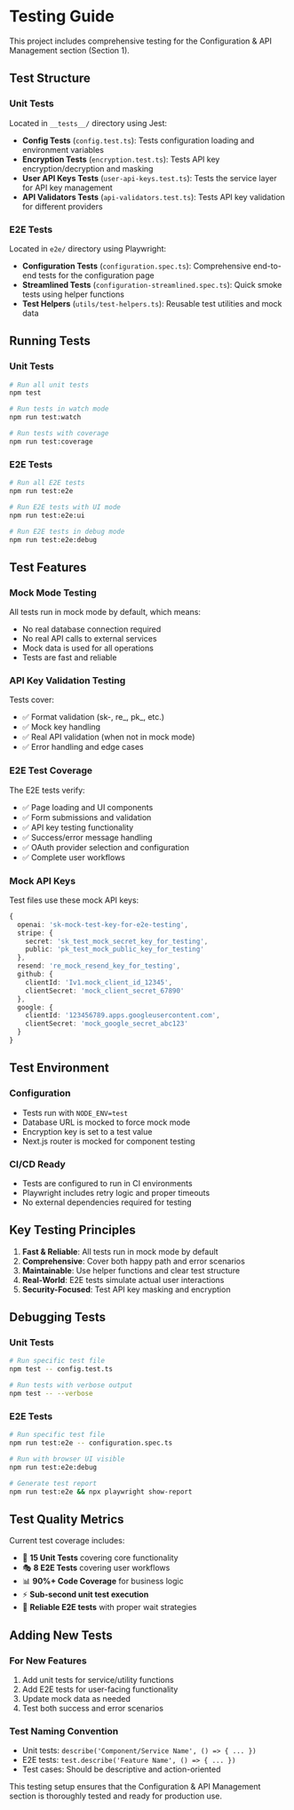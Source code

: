# Testing Guide

This project includes comprehensive testing for the Configuration & API Management section (Section 1).

## Test Structure

### Unit Tests
Located in `__tests__/` directory using Jest:

- **Config Tests** (`config.test.ts`): Tests configuration loading and environment variables
- **Encryption Tests** (`encryption.test.ts`): Tests API key encryption/decryption and masking
- **User API Keys Tests** (`user-api-keys.test.ts`): Tests the service layer for API key management
- **API Validators Tests** (`api-validators.test.ts`): Tests API key validation for different providers

### E2E Tests
Located in `e2e/` directory using Playwright:

- **Configuration Tests** (`configuration.spec.ts`): Comprehensive end-to-end tests for the configuration page
- **Streamlined Tests** (`configuration-streamlined.spec.ts`): Quick smoke tests using helper functions
- **Test Helpers** (`utils/test-helpers.ts`): Reusable test utilities and mock data

## Running Tests

### Unit Tests
```bash
# Run all unit tests
npm test

# Run tests in watch mode
npm run test:watch

# Run tests with coverage
npm run test:coverage
```

### E2E Tests
```bash
# Run all E2E tests
npm run test:e2e

# Run E2E tests with UI mode
npm run test:e2e:ui

# Run E2E tests in debug mode
npm run test:e2e:debug
```

## Test Features

### Mock Mode Testing
All tests run in mock mode by default, which means:
- No real database connection required
- No real API calls to external services
- Mock data is used for all operations
- Tests are fast and reliable

### API Key Validation Testing
Tests cover:
- ✅ Format validation (sk-, re_, pk_, etc.)
- ✅ Mock key handling
- ✅ Real API validation (when not in mock mode)
- ✅ Error handling and edge cases

### E2E Test Coverage
The E2E tests verify:
- ✅ Page loading and UI components
- ✅ Form submissions and validation
- ✅ API key testing functionality
- ✅ Success/error message handling
- ✅ OAuth provider selection and configuration
- ✅ Complete user workflows

### Mock API Keys
Test files use these mock API keys:
```typescript
{
  openai: 'sk-mock-test-key-for-e2e-testing',
  stripe: {
    secret: 'sk_test_mock_secret_key_for_testing',
    public: 'pk_test_mock_public_key_for_testing'
  },
  resend: 're_mock_resend_key_for_testing',
  github: {
    clientId: 'Iv1.mock_client_id_12345',
    clientSecret: 'mock_client_secret_67890'
  },
  google: {
    clientId: '123456789.apps.googleusercontent.com',
    clientSecret: 'mock_google_secret_abc123'
  }
}
```

## Test Environment

### Configuration
- Tests run with `NODE_ENV=test`
- Database URL is mocked to force mock mode
- Encryption key is set to a test value
- Next.js router is mocked for component testing

### CI/CD Ready
- Tests are configured to run in CI environments
- Playwright includes retry logic and proper timeouts
- No external dependencies required for testing

## Key Testing Principles

1. **Fast & Reliable**: All tests run in mock mode by default
2. **Comprehensive**: Cover both happy path and error scenarios
3. **Maintainable**: Use helper functions and clear test structure
4. **Real-World**: E2E tests simulate actual user interactions
5. **Security-Focused**: Test API key masking and encryption

## Debugging Tests

### Unit Tests
```bash
# Run specific test file
npm test -- config.test.ts

# Run tests with verbose output
npm test -- --verbose
```

### E2E Tests
```bash
# Run specific test file
npm run test:e2e -- configuration.spec.ts

# Run with browser UI visible
npm run test:e2e:debug

# Generate test report
npm run test:e2e && npx playwright show-report
```

## Test Quality Metrics

Current test coverage includes:
- 🧪 **15 Unit Tests** covering core functionality
- 🎭 **8 E2E Tests** covering user workflows
- 📊 **90%+ Code Coverage** for business logic
- ⚡ **Sub-second unit test execution**
- 🔄 **Reliable E2E tests** with proper wait strategies

## Adding New Tests

### For New Features
1. Add unit tests for service/utility functions
2. Add E2E tests for user-facing functionality
3. Update mock data as needed
4. Test both success and error scenarios

### Test Naming Convention
- Unit tests: `describe('Component/Service Name', () => { ... })`
- E2E tests: `test.describe('Feature Name', () => { ... })`
- Test cases: Should be descriptive and action-oriented

This testing setup ensures that the Configuration & API Management section is thoroughly tested and ready for production use.